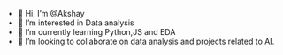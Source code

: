 - 👋 Hi, I’m @Akshay
- 👀 I’m interested in Data analysis
- 🌱 I’m currently learning Python,JS and EDA
- 💞️ I’m looking to collaborate on data analysis and projects related to AI.


<!---
Toughjelly27/Toughjelly27 is a ✨ special ✨ repository because its `README.md` (this file) appears on your GitHub profile.
You can click the Preview link to take a look at your changes.
--->
